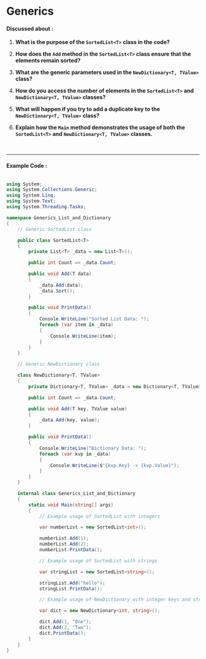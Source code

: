 # Generics

#### Discussed about :

1. **What is the purpose of the `SortedList<T>` class in the code?**

2. **How does the `Add` method in the `SortedList<T>` class ensure that the elements remain sorted?**

3. **What are the generic parameters used in the `NewDictionary<T, TValue>` class?**

4. **How do you access the number of elements in the `SortedList<T>` and `NewDictionary<T, TValue>` classes?**

5. **What will happen if you try to add a duplicate key to the `NewDictionary<T, TValue>` class?**

6. **Explain how the `Main` method demonstrates the usage of both the `SortedList<T>` and `NewDictionary<T, TValue>` classes.**

<br>

---

#### Example Code :

```c#

using System;
using System.Collections.Generic;
using System.Linq;
using System.Text;
using System.Threading.Tasks;

namespace Generics_List_and_Dictionary
{
    // Generic SortedList class

    public class SortedList<T>
    {
        private List<T> _data = new List<T>();

        public int Count => _data.Count;

        public void Add(T data)
        {
            _data.Add(data);
            _data.Sort();
        }

        public void PrintData()
        {
            Console.WriteLine("Sorted List Data: ");
            foreach (var item in _data)
            {
                Console.WriteLine(item);
            }
        }
    }

    // Generic NewDictionary class

    class NewDictionary<T, TValue>
    {
        private Dictionary<T, TValue> _data = new Dictionary<T, TValue>();

        public int Count => _data.Count;

        public void Add(T key, TValue value)
        {
            _data.Add(key, value);
        }

        public void PrintData()
        {
            Console.WriteLine("Dictionary Data: ");
            foreach (var kvp in _data)
            {
                Console.WriteLine($"{kvp.Key} -> {kvp.Value}");
            }
        }
    }

    internal class Generics_List_and_Dictionary
    {
        static void Main(string[] args)
        {
            // Example usage of SortedList with integers

            var numberList = new SortedList<int>();

            numberList.Add(1);
            numberList.Add(2);
            numberList.PrintData();

            // Example usage of SortedList with strings

            var stringList = new SortedList<string>();

            stringList.Add("hello");
            stringList.PrintData();

            // Example usage of NewDictionary with integer keys and string values

            var dict = new NewDictionary<int, string>();

            dict.Add(1, "One");
            dict.Add(2, "Two");
            dict.PrintData();
        }
    }
}

```
